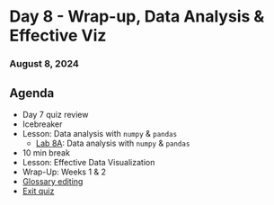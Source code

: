 # Day 8 - Wrap-up, Data Analysis & Effective Viz
### August 8, 2024

##  Agenda
* Day 7 quiz review
* Icebreaker
* Lesson: Data analysis with `numpy` & `pandas`
  * [Lab 8A](Lab%208A%20-%20Data%20Analysis%20with%20numpy%20&%20pandas.ipynb): Data analysis with `numpy` & `pandas`
* 10 min break
* Lesson: Effective Data Visualization
* Wrap-Up: Weeks 1 & 2
* [Glossary editing](https://docs.google.com/document/d/1i4NwVoPUa2SnzKjRzU9Tnw3e0qJ3NsweAyz_W7LrJ7w/edit)
* [Exit quiz](https://forms.gle/P86YiHvVHzWgBYMW6)
